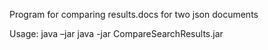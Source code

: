 Program for comparing results.docs for two json documents

Usage: java –jar java -jar CompareSearchResults.jar <first json> <second json>
